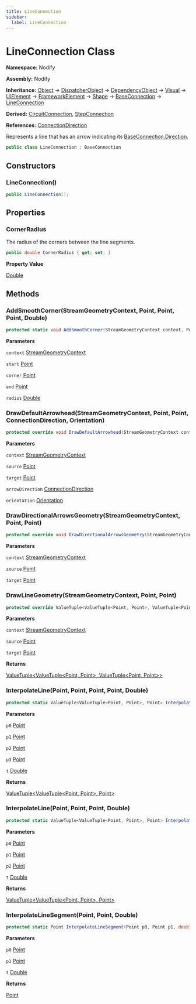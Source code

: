 ```yaml
---
title: LineConnection
sidebar:
  label: LineConnection
---
```


# LineConnection Class  
  
**Namespace:** Nodify  
  
**Assembly:** Nodify  
  
**Inheritance:** [Object](https://docs.microsoft.com/en-us/dotnet/api/System.Object) → [DispatcherObject](https://docs.microsoft.com/en-us/dotnet/api/System.Windows.Threading.DispatcherObject) → [DependencyObject](https://docs.microsoft.com/en-us/dotnet/api/System.Windows.DependencyObject) → [Visual](https://docs.microsoft.com/en-us/dotnet/api/System.Windows.Media.Visual) → [UIElement](https://docs.microsoft.com/en-us/dotnet/api/System.Windows.UIElement) → [FrameworkElement](https://docs.microsoft.com/en-us/dotnet/api/System.Windows.FrameworkElement) → [Shape](https://docs.microsoft.com/en-us/dotnet/api/System.Windows.Shapes.Shape) → [BaseConnection](Nodify_BaseConnection) → [LineConnection](Nodify_LineConnection)  
  
**Derived:** [CircuitConnection](Nodify_CircuitConnection), [StepConnection](Nodify_StepConnection)  
  
**References:** [ConnectionDirection](Nodify_ConnectionDirection)  
  
Represents a line that has an arrow indicating its [BaseConnection.Direction](Nodify_BaseConnection#direction).  
  
```csharp  
public class LineConnection : BaseConnection  
```  
  
## Constructors  
  
### LineConnection()  
  
```csharp  
public LineConnection();  
```  
  
## Properties  
  
### CornerRadius  
  
The radius of the corners between the line segments.  
  
```csharp  
public double CornerRadius { get; set; }  
```  
  
**Property Value**  
  
[Double](https://docs.microsoft.com/en-us/dotnet/api/System.Double)  
  
## Methods  
  
### AddSmoothCorner(StreamGeometryContext, Point, Point, Point, Double)  
  
```csharp  
protected static void AddSmoothCorner(StreamGeometryContext context, Point start, Point corner, Point end, double radius);  
```  
  
**Parameters**  
  
`context` [StreamGeometryContext](https://docs.microsoft.com/en-us/dotnet/api/System.Windows.Media.StreamGeometryContext)  
  
`start` [Point](https://docs.microsoft.com/en-us/dotnet/api/System.Windows.Point)  
  
`corner` [Point](https://docs.microsoft.com/en-us/dotnet/api/System.Windows.Point)  
  
`end` [Point](https://docs.microsoft.com/en-us/dotnet/api/System.Windows.Point)  
  
`radius` [Double](https://docs.microsoft.com/en-us/dotnet/api/System.Double)  
  
### DrawDefaultArrowhead(StreamGeometryContext, Point, Point, ConnectionDirection, Orientation)  
  
```csharp  
protected override void DrawDefaultArrowhead(StreamGeometryContext context, Point source, Point target, ConnectionDirection arrowDirection = 0, Orientation orientation = 0);  
```  
  
**Parameters**  
  
`context` [StreamGeometryContext](https://docs.microsoft.com/en-us/dotnet/api/System.Windows.Media.StreamGeometryContext)  
  
`source` [Point](https://docs.microsoft.com/en-us/dotnet/api/System.Windows.Point)  
  
`target` [Point](https://docs.microsoft.com/en-us/dotnet/api/System.Windows.Point)  
  
`arrowDirection` [ConnectionDirection](Nodify_ConnectionDirection)  
  
`orientation` [Orientation](https://docs.microsoft.com/en-us/dotnet/api/System.Windows.Controls.Orientation)  
  
### DrawDirectionalArrowsGeometry(StreamGeometryContext, Point, Point)  
  
```csharp  
protected override void DrawDirectionalArrowsGeometry(StreamGeometryContext context, Point source, Point target);  
```  
  
**Parameters**  
  
`context` [StreamGeometryContext](https://docs.microsoft.com/en-us/dotnet/api/System.Windows.Media.StreamGeometryContext)  
  
`source` [Point](https://docs.microsoft.com/en-us/dotnet/api/System.Windows.Point)  
  
`target` [Point](https://docs.microsoft.com/en-us/dotnet/api/System.Windows.Point)  
  
### DrawLineGeometry(StreamGeometryContext, Point, Point)  
  
```csharp  
protected override ValueTuple<ValueTuple<Point, Point>, ValueTuple<Point, Point>> DrawLineGeometry(StreamGeometryContext context, Point source, Point target);  
```  
  
**Parameters**  
  
`context` [StreamGeometryContext](https://docs.microsoft.com/en-us/dotnet/api/System.Windows.Media.StreamGeometryContext)  
  
`source` [Point](https://docs.microsoft.com/en-us/dotnet/api/System.Windows.Point)  
  
`target` [Point](https://docs.microsoft.com/en-us/dotnet/api/System.Windows.Point)  
  
**Returns**  
  
[ValueTuple\<ValueTuple\<Point, Point\>, ValueTuple\<Point, Point\>\>](https://docs.microsoft.com/en-us/dotnet/api/System.ValueTuple-2)  
  
### InterpolateLine(Point, Point, Point, Point, Double)  
  
```csharp  
protected static ValueTuple<ValueTuple<Point, Point>, Point> InterpolateLine(Point p0, Point p1, Point p2, Point p3, double t);  
```  
  
**Parameters**  
  
`p0` [Point](https://docs.microsoft.com/en-us/dotnet/api/System.Windows.Point)  
  
`p1` [Point](https://docs.microsoft.com/en-us/dotnet/api/System.Windows.Point)  
  
`p2` [Point](https://docs.microsoft.com/en-us/dotnet/api/System.Windows.Point)  
  
`p3` [Point](https://docs.microsoft.com/en-us/dotnet/api/System.Windows.Point)  
  
`t` [Double](https://docs.microsoft.com/en-us/dotnet/api/System.Double)  
  
**Returns**  
  
[ValueTuple\<ValueTuple\<Point, Point\>, Point\>](https://docs.microsoft.com/en-us/dotnet/api/System.ValueTuple-2)  
  
### InterpolateLine(Point, Point, Point, Double)  
  
```csharp  
protected static ValueTuple<ValueTuple<Point, Point>, Point> InterpolateLine(Point p0, Point p1, Point p2, double t);  
```  
  
**Parameters**  
  
`p0` [Point](https://docs.microsoft.com/en-us/dotnet/api/System.Windows.Point)  
  
`p1` [Point](https://docs.microsoft.com/en-us/dotnet/api/System.Windows.Point)  
  
`p2` [Point](https://docs.microsoft.com/en-us/dotnet/api/System.Windows.Point)  
  
`t` [Double](https://docs.microsoft.com/en-us/dotnet/api/System.Double)  
  
**Returns**  
  
[ValueTuple\<ValueTuple\<Point, Point\>, Point\>](https://docs.microsoft.com/en-us/dotnet/api/System.ValueTuple-2)  
  
### InterpolateLineSegment(Point, Point, Double)  
  
```csharp  
protected static Point InterpolateLineSegment(Point p0, Point p1, double t);  
```  
  
**Parameters**  
  
`p0` [Point](https://docs.microsoft.com/en-us/dotnet/api/System.Windows.Point)  
  
`p1` [Point](https://docs.microsoft.com/en-us/dotnet/api/System.Windows.Point)  
  
`t` [Double](https://docs.microsoft.com/en-us/dotnet/api/System.Double)  
  
**Returns**  
  
[Point](https://docs.microsoft.com/en-us/dotnet/api/System.Windows.Point)  
  

